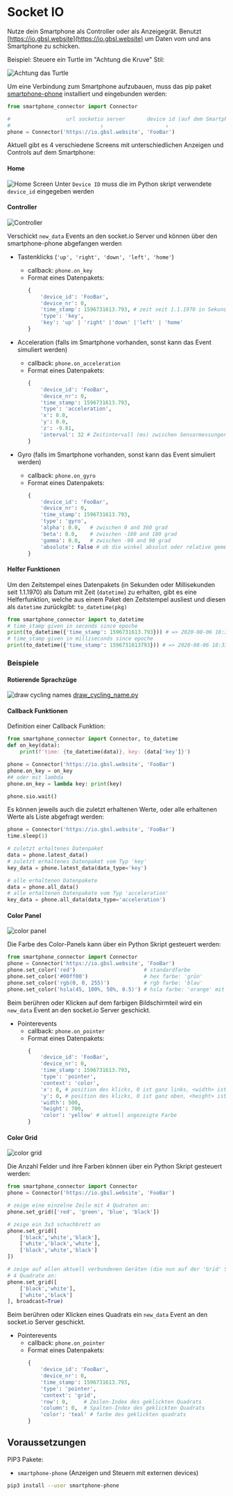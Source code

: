 # Socket IO

Nutze dein Smartphone als Controller oder als Anzeigegrät. Benutzt [https://io.gbsl.website](https://io.gbsl.website) um Daten vom und ans Smartphone zu schicken.

Beispiel: Steuere ein Turtle im "Achtung die Kruve" Stil:

![Achtung das Turtle](./achtung_das_turtle.gif)

Um eine Verbindung zum Smartphone aufzubauen, muss das pip paket [smartphone-phone](https://pypi.org/project/smartphone-phone/) installiert und eingebunden werden:

```py
from smartphone_connector import Connector

#                  url socketio server       device id (auf dem Smartphone eintippen)
#                             ↓                    ↓
phone = Connector('https://io.gbsl.website', 'FooBar')
```

Aktuell gibt es 4 verschiedene Screens mit unterschiedlichen Anzeigen und Controls auf dem Smartphone:

#### Home

![Home Screen](home_screen.png)
Unter `Device ID` muss die im Python skript verwendete `device_id` eingegeben werden

#### Controller

![Controller](controller.png)

Verschickt `new_data` Events an den socket.io Server und können über den smartphone-phone abgefangen werden

- Tastenklicks (`'up', 'right', 'down', 'left', 'home'`)

  - callback: `phone.on_key`
  - Format eines Datenpakets:
    ```py
    {
        'device_id': 'FooBar',
        'device_nr': 0,
        'time_stamp': 1596731613.793, # zeit seit 1.1.1970 in Sekunden
        'type': 'key',
        'key': 'up' | 'right' |'down' |'left' | 'home'
    }
    ```

- Acceleration (falls im Smartphone vorhanden, sonst kann das Event simuliert werden)
  - callback: `phone.on_acceleration`
  - Format eines Datenpakets:
    ```py
    {
        'device_id': 'FooBar',
        'device_nr': 0,
        'time_stamp': 1596731613.793,
        'type': 'acceleration',
        'x': 0.0,
        'y': 0.0,
        'z': -9.81,
        'interval': 32 # Zeitintervall (ms) zwischen Sensormessungen
    }
    ```
- Gyro (falls im Smartphone vorhanden, sonst kann das Event simuliert werden)
  - callback: `phone.on_gyro`
  - Format eines Datenpakets:
    ```py
    {
        'device_id': 'FooBar',
        'device_nr': 0,
        'time_stamp': 1596731613.793,
        'type': 'gyro',
        'alpha': 0.0,   # zwischen 0 and 360 grad
        'beta': 0.0,    # zwischen -180 and 180 grad
        'gamma': 0.0,   # zwischen -90 and 90 grad
        'absolute': False # ob die winkel absolut oder relative gemessen wurden
    }
    ```

#### Helfer Funktionen

Um den Zeitstempel eines Datenpakets (in Sekunden oder Millisekunden seit 1.1.1970) als Datum mit Zeit (`datetime`) zu erhalten, gibt es eine Helferfunktion, welche
aus einem Paket den Zeitstempel ausliest und diesen als `datetime` zurückgibt: `to_datetime(pkg)`

```py
from smartphone_connector import to_datetime
# time_stamp given in seconds since epoche
print(to_datetime({'time_stamp': 1596731613.793})) # => 2020-08-06 18:33:33.793000
# time_stamp given in milliseconds since epoche
print(to_datetime({'time_stamp': 1596731613793})) # => 2020-08-06 18:33:33.793000
```

### Beispiele

#### Rotierende Sprachzüge

![draw cycling names](draw_cycling_name.gif)
[draw_cycling_name.py](draw_cycling_name.py)

#### Callback Funktionen

Definition einer Callback Funktion:

```py
from smartphone_connector import Connector, to_datetime
def on_key(data):
    print(f'time: {to_datetime(data)}, key: {data['key']}')

phone = Connector('https://io.gbsl.website', 'FooBar')
phone.on_key = on_key
## oder mit lambda
phone.on_key = lambda key: print(key)

phone.sio.wait()
```

Es können jeweils auch die zuletzt erhaltenen Werte, oder alle erhaltenen Werte als Liste abgefragt werden:

```py
phone = Connector('https://io.gbsl.website', 'FooBar')
time.sleep(1)

# zuletzt erhaltenes Datenpaket
data = phone.latest_data()
# zuletzt erhaltenes Datenpaket vom Typ 'key'
key_data = phone.latest_data(data_type='key')

# alle erhaltenen Datenpakete
data = phone.all_data()
# alle erhaltenen Datenpakete vom Typ 'acceleration'
key_data = phone.all_data(data_type='acceleration')
```

#### Color Panel

![color panel](color.png)

Die Farbe des Color-Panels kann über ein Python Skript gesteuert werden:

```py
from smartphone_connector import Connector
phone = Connector('https://io.gbsl.website', 'FooBar')
phone.set_color('red')                      # standardfarbe
phone.set_color('#00ff00')                  # hex farbe: 'grün'
phone.set_color('rgb(0, 0, 255)')           # rgb farbe: 'blau'
phone.set_color('hsla(45, 100%, 50%, 0.5)') # hsla farbe: 'orange' mit sättigung 0.5
```

Beim berühren oder Klicken auf dem farbigen Bildschirmteil wird ein `new_data` Event an den socket.io Server geschickt.

- Pointerevents
  - callback: `phone.on_pointer`
  - Format eines Datenpakets:
    ```py
    {
        'device_id': 'FooBar',
        'device_nr': 0,
        'time_stamp': 1596731613.793,
        'type': 'pointer',
        'context': 'color',
        'x': 0, # position des klicks, 0 ist ganz links, <width> ist ganz rechts
        'y': 0, # position des klicks, 0 ist ganz oben, <height> ist ganz unten
        'width': 500,
        'height': 700,
        'color': 'yellow' # aktuell angezeigte Farbe
    }
    ```

#### Color Grid

![color grid](grid.png)

Die Anzahl Felder und ihre Farben können über ein Python Skript gesteuert werden:

```py
from smartphone_connector import Connector
phone = Connector('https://io.gbsl.website', 'FooBar')

# zeige eine einzelne Zeile mit 4 Qudraten an:
phone.set_grid(['red', 'green', 'blue', 'black'])

# zeige ein 3x3 schachbrett an
phone.set_grid([
    ['black','white','black'],
    ['white','black','white'],
    ['black','white','black']
])

# zeige auf allen aktuell verbundenen Geräten (die nun auf der 'Grid' Seite sind)
# 4 Quadrate an:
phone.set_grid([
    ['black','white'],
    ['white','black']
], broadcast=True)
```

Beim berühren oder Klicken eines Quadrats ein `new_data` Event an den socket.io Server geschickt.

- Pointerevents
  - callback: `phone.on_pointer`
  - Format eines Datenpakets:
    ```py
    {
        'device_id': 'FooBar',
        'device_nr': 0,
        'time_stamp': 1596731613.793,
        'type': 'pointer',
        'context': 'grid',
        'row': 0,     # Zeilen-Index des geklickten Quadrats
        'column': 0,  # Spalten-Index des geklickten Quadrats
        'color': 'teal' # farbe des geklickten quadrats
    }
    ```

## Voraussetzungen

PIP3 Pakete:

- `smartphone-phone` (Anzeigen und Steuern mit externen devices)

```sh
pip3 install --user smartphone-phone
```
